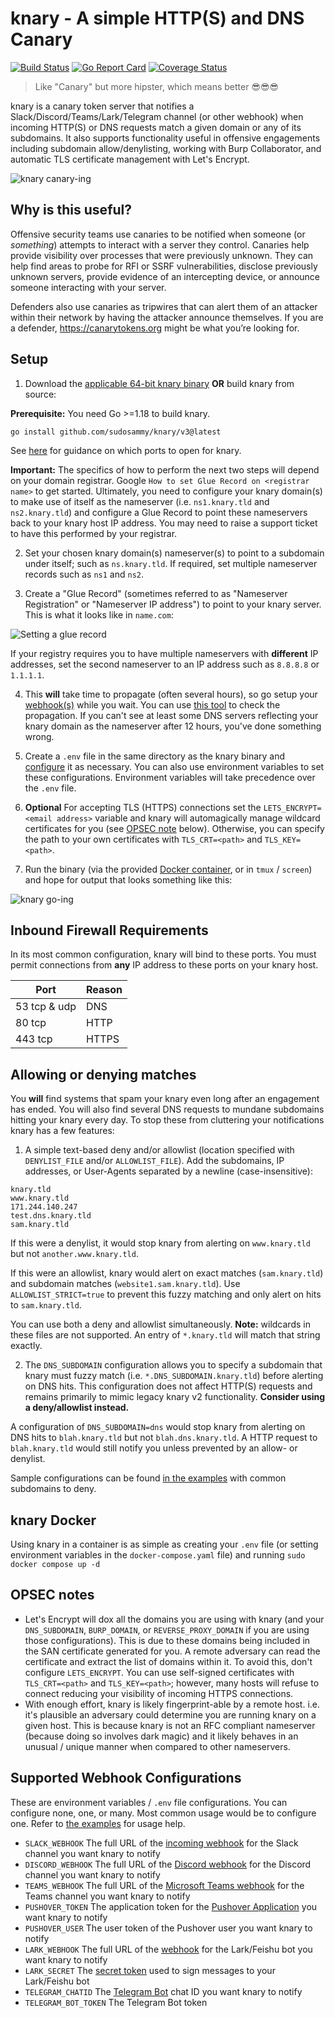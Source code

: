 # knary - A simple HTTP(S) and DNS Canary

[![Build Status](https://circleci.com/gh/sudosammy/knary/tree/master.svg?style=svg)](https://circleci.com/gh/sudosammy/knary/tree/master)  [![Go Report Card](https://goreportcard.com/badge/github.com/sudosammy/knary)](https://goreportcard.com/report/github.com/sudosammy/knary)  [![Coverage Status](https://coveralls.io/repos/github/sudosammy/knary/badge.svg?branch=master)](https://coveralls.io/github/sudosammy/knary?branch=master)

>Like "Canary" but more hipster, which means better 😎😎😎

knary is a canary token server that notifies a Slack/Discord/Teams/Lark/Telegram channel (or other webhook) when incoming HTTP(S) or DNS requests match a given domain or any of its subdomains. It also supports functionality useful in offensive engagements including subdomain allow/denylisting, working with Burp Collaborator, and automatic TLS certificate management with Let's Encrypt.

![knary canary-ing](https://github.com/sudosammy/knary/raw/master/screenshots/canary.gif "knary canary-ing")

## Why is this useful?

Offensive security teams use canaries to be notified when someone (or *something*) attempts to interact with a server they control. Canaries help provide visibility over processes that were previously unknown. They can help find areas to probe for RFI or SSRF vulnerabilities, disclose previously unknown servers, provide evidence of an intercepting device, or announce someone interacting with your server.

Defenders also use canaries as tripwires that can alert them of an attacker within their network by having the attacker announce themselves. If you are a defender, https://canarytokens.org might be what you’re looking for.

## Setup

1. Download the [applicable 64-bit knary binary](https://github.com/sudosammy/knary/releases) __OR__ build knary from source:

__Prerequisite:__ You need Go >=1.18 to build knary.
```
go install github.com/sudosammy/knary/v3@latest
```

See [here](#inbound-firewall-requirements) for guidance on which ports to open for knary.

**Important:** The specifics of how to perform the next two steps will depend on your domain registrar. Google `How to set Glue Record on <registrar name>` to get started. Ultimately, you need to configure your knary domain(s) to make use of itself as the nameserver (i.e. `ns1.knary.tld` and `ns2.knary.tld`) and configure a Glue Record to point these nameservers back to your knary host IP address. You may need to raise a support ticket to have this performed by your registrar. 

2. Set your chosen knary domain(s) nameserver(s) to point to a subdomain under itself; such as `ns.knary.tld`. If required, set multiple nameserver records such as `ns1` and `ns2`.

3. Create a "Glue Record" (sometimes referred to as "Nameserver Registration" or "Nameserver IP address") to point to your knary server. This is what it looks like in `name.com`:

 ![Setting a glue record](https://github.com/sudosammy/knary/raw/master/screenshots/nameserver-ip.png "Setting a glue record")

If your registry requires you to have multiple nameservers with **different** IP addresses, set the second nameserver to an IP address such as `8.8.8.8` or `1.1.1.1`. 

4. This **will** take time to propagate (often several hours), so go setup your [webhook(s)](#supported-webhook-configurations) while you wait. You can use [this tool](https://www.whatsmydns.net/#NS/) to check the propagation. If you can't see at least some DNS servers reflecting your knary domain as the nameserver after 12 hours, you've done something wrong.

5. Create a `.env` file in the same directory as the knary binary and [configure](https://github.com/sudosammy/knary/tree/master/examples) it as necessary. You can also use environment variables to set these configurations. Environment variables will take precedence over the `.env` file.

6. __Optional__ For accepting TLS (HTTPS) connections set the `LETS_ENCRYPT=<email address>` variable and knary will automagically manage wildcard certificates for you (see [OPSEC note](#opsec-notes) below). Otherwise, you can specify the path to your own certificates with `TLS_CRT=<path>` and `TLS_KEY=<path>`.

7. Run the binary (via the provided [Docker container](#knary-docker), or in `tmux` / `screen`) and hope for output that looks something like this: 

![knary go-ing](https://github.com/sudosammy/knary/raw/master/screenshots/run.png "knary go-ing")

## Inbound Firewall Requirements
In its most common configuration, knary will bind to these ports. You must permit connections from **any** IP address to these ports on your knary host.

| Port | Reason |
| --------| -------- |
| 53 tcp & udp | DNS |
| 80 tcp | HTTP |
| 443 tcp | HTTPS |

## Allowing or denying matches
You **will** find systems that spam your knary even long after an engagement has ended. You will also find several DNS requests to mundane subdomains hitting your knary every day. To stop these from cluttering your notifications knary has a few features:

1. A simple text-based deny and/or allowlist (location specified with `DENYLIST_FILE` and/or `ALLOWLIST_FILE`). Add the subdomains, IP addresses, or User-Agents separated by a newline (case-insensitive):
```
knary.tld
www.knary.tld
171.244.140.247
test.dns.knary.tld
sam.knary.tld
```
If this were a denylist, it would stop knary from alerting on `www.knary.tld` but not `another.www.knary.tld`.

If this were an allowlist, knary would alert on exact matches (`sam.knary.tld`) and subdomain matches (`website1.sam.knary.tld`). Use `ALLOWLIST_STRICT=true` to prevent this fuzzy matching and only alert on hits to `sam.knary.tld`.

You can use both a deny and allowlist simultaneously. **Note:** wildcards in these files are not supported. An entry of `*.knary.tld` will match that string exactly.

2. The `DNS_SUBDOMAIN` configuration allows you to specify a subdomain that knary must fuzzy match (i.e. `*.DNS_SUBDOMAIN.knary.tld`) before alerting on DNS hits. This configuration does not affect HTTP(S) requests and remains primarily to mimic legacy knary v2 functionality. **Consider using a deny/allowlist instead.**

A configuration of `DNS_SUBDOMAIN=dns` would stop knary from alerting on DNS hits to `blah.knary.tld` but not `blah.dns.knary.tld`. A HTTP request to `blah.knary.tld` would still notify you unless prevented by an allow- or denylist.

Sample configurations can be found [in the examples](https://github.com/sudosammy/knary/tree/master/examples) with common subdomains to deny.

## knary Docker
Using knary in a container is as simple as creating your `.env` file (or setting environment variables in the `docker-compose.yaml` file) and running `sudo docker compose up -d`

## OPSEC notes
* Let's Encrypt will dox all the domains you are using with knary (and your `DNS_SUBDOMAIN`, `BURP_DOMAIN`, or `REVERSE_PROXY_DOMAIN` if you are using those configurations). This is due to these domains being included in the SAN certificate generated for you. A remote adversary can read the certificate and extract the list of domains within it. To avoid this, don't configure `LETS_ENCRYPT`. You can use self-signed certificates with `TLS_CRT=<path>` and `TLS_KEY=<path>`; however, many hosts will refuse to connect reducing your visibility of incoming HTTPS connections.
* With enough effort, knary is likely fingerprint-able by a remote host. i.e. it's plausible an adversary could determine you are running knary on a given host. This is because knary is not an RFC compliant nameserver (because doing so involves dark magic) and it likely behaves in an unusual / unique manner when compared to other nameservers.

## Supported Webhook Configurations
These are environment variables / `.env` file configurations. You can configure none, one, or many. Most common usage would be to configure one. Refer to [the examples](https://github.com/sudosammy/knary/tree/master/examples) for usage help.

* `SLACK_WEBHOOK` The full URL of the [incoming webhook](https://api.slack.com/custom-integrations/incoming-webhooks) for the Slack channel you want knary to notify
* `DISCORD_WEBHOOK` The full URL of the [Discord webhook](https://discordapp.com/developers/docs/resources/webhook) for the Discord channel you want knary to notify
* `TEAMS_WEBHOOK` The full URL of the [Microsoft Teams webhook](https://docs.microsoft.com/en-us/microsoftteams/platform/concepts/connectors/connectors-using#setting-up-a-custom-incoming-webhook) for the Teams channel you want knary to notify
* `PUSHOVER_TOKEN` The application token for the [Pushover Application](https://pushover.net/) you want knary to notify
* `PUSHOVER_USER` The user token of the Pushover user you want knary to notify
* `LARK_WEBHOOK` The full URL of the [webhook](https://www.feishu.cn/hc/en-US/articles/360024984973-Bot-Use-bots-in-groups) for the Lark/Feishu bot you want knary to notify
* `LARK_SECRET` The [secret token](https://www.feishu.cn/hc/en-US/articles/360024984973-Bot-Use-bots-in-groups) used to sign messages to your Lark/Feishu bot
* `TELEGRAM_CHATID` The [Telegram Bot](https://core.telegram.org/bots) chat ID you want knary to notify
* `TELEGRAM_BOT_TOKEN` The Telegram Bot token

